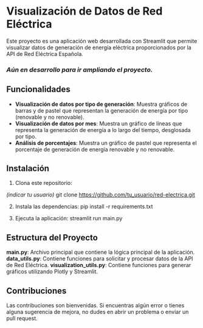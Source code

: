 # Visualización de Datos de Red Eléctrica

Este proyecto es una aplicación web desarrollada con Streamlit que permite visualizar datos de generación de energía eléctrica proporcionados por la API de Red Eléctrica Española.

### _Aún en desarrollo para ir ampliando el proyecto._

## Funcionalidades

- **Visualización de datos por tipo de generación**: Muestra gráficos de barras y de pastel que representan la generación de energía por tipo (renovable y no renovable).
- **Visualización de datos por mes**: Muestra un gráfico de líneas que representa la generación de energía a lo largo del tiempo, desglosada por tipo.
- **Análisis de porcentajes**: Muestra un gráfico de pastel que representa el porcentaje de generación de energía renovable y no renovable.

## Instalación

1. Clona este repositorio:

_(indicar tu usuario)_
git clone https://github.com/tu_usuario/red-electrica.git

2. Instala las dependencias:
   pip install -r requirements.txt

3. Ejecuta la aplicación:
   streamlit run main.py

## Estructura del Proyecto

**main.py**: Archivo principal que contiene la lógica principal de la aplicación.
**data_utils.py**: Contiene funciones para solicitar y procesar datos de la API de Red Eléctrica.
**visualization_utils.py**: Contiene funciones para generar gráficos utilizando Plotly y Streamlit.

## Contribuciones

Las contribuciones son bienvenidas. Si encuentras algún error o tienes alguna sugerencia de mejora, no dudes en abrir un problema o enviar un pull request.
